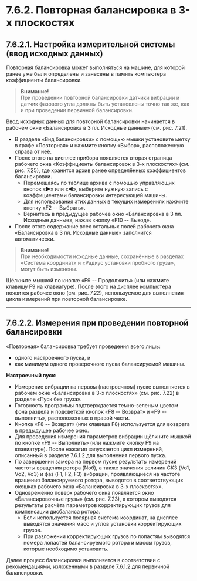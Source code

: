 # 7.6.2. Повторная балансировка в 3-х плоскостях

## 7.6.2.1. Настройка измерительной системы (ввод исходных данных)

Повторная балансировка может выполняться на машине, для которой ранее уже были определены и занесены в память компьютера коэффициенты балансировки.

> **Внимание!**  
> При проведении повторной балансировки датчики вибрации и датчик фазового угла должны быть установлены точно так же, как и при проведении первичной балансировки.

Ввод исходных данных для повторной балансировки начинается в рабочем окне «Балансировка в 3 пл. Исходные данные» (см. рис. 7.21).

- В разделе «Вид балансировки» с помощью мышки установите метку в графе «Повторная» и нажмите кнопку «Выбор», расположенную справа от неё.
- После этого на дисплее прибора появляется вторая страница рабочего окна «Коэффициенты балансировок в 3-х плоскостях» (см. рис. 7.25), где хранится архив ранее определённых коэффициентов балансировки.
  - Перемещаясь по таблице архива с помощью управляющих кнопок «►» или «◄», выберите нужную запись с коэффициентами балансировки интересующей машины.
  - Для использования этих данных в текущих измерениях нажмите кнопку «F2 -- Выбрать».
  - Вернитесь в предыдущее рабочее окно «Балансировка в 3 пл. Исходные данные», нажав кнопку «F10 -- Выход».
- После этого содержание всех остальных полей рабочего окна «Балансировка в 3 пл. Исходные данные» заполнится автоматически.

> **Внимание!**  
> При необходимости исходные данные, сохранённые в разделах «Система координат» и «Радиус установки пробного груза», могут быть изменены.

Щёлкните мышкой по кнопке «F9 -- Продолжить» (или нажмите клавишу F9 на клавиатуре). После этого на дисплее компьютера появится рабочее окно (см. рис. 7.22), используемое для выполнения цикла измерений при повторной балансировке.

---

## 7.6.2.2. Измерения при проведении повторной балансировки

«Повторная» балансировка требует проведения всего лишь:
- одного настроечного пуска, и
- как минимум одного проверочного пуска балансируемой машины.

**Настроечный пуск:**

- Измерение вибрации на первом (настроечном) пуске выполняется в рабочем окне «Балансировка в 3-х плоскостях» (см. рис. 7.22) в разделе «Пуск без груза».
- Готовность программы подтверждается темно-зеленым цветом фона раздела и подсветкой кнопок «F8 -- Возврат» и «F9 -- выполнить», расположенных в правой части.
- Кнопка «F8 -- Возврат» (или клавиша F8) используется для возврата в предыдущее рабочее окно.
- Для проведения измерения параметров вибрации щёлкните мышкой по кнопке «F9 -- Выполнить» (или нажмите кнопку F9 на клавиатуре). После нажатия запускается цикл измерений, описанный в разделе 7.6.1.2 для выполнения первого пуска.
- По завершении замера на первом пуске результаты измерений частоты вращения ротора (Nоб), а также значения величин СКЗ (Vo1, Vo2, Vo3) и фаз (F1, F2, F3) вибрации, проявляющиеся на частоте вращения балансируемого ротора, выводятся в соответствующих окошках рабочего окна «Балансировка в 3-х плоскостях».
- Одновременно поверх рабочего окна появляется окно «Балансировочные грузы» (см. рис. 7.23), в котором выводятся результаты расчёта параметров корректирующих грузов для компенсации дисбаланса ротора.
  - Если используется полярная система координат, на дисплее выводятся значения масс и углов установки корректирующих грузов.
  - При разложении корректирующих грузов по лопастям выводятся номера лопастей балансируемого ротора и массы грузов, которые необходимо установить.

Далее процесс балансировки выполняется в соответствии с рекомендациями, изложенными в разделе 7.6.1.2 для первичной балансировки.